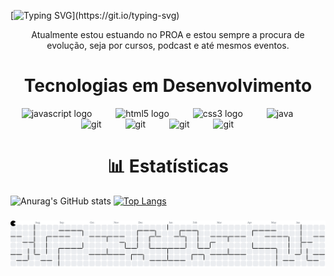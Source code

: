 

[![Typing SVG](https://readme-typing-svg.herokuapp.com/?color=ffff&size=35&center=true&vCenter=true&width=1000&lines=🧑🏽‍💻+Olá,+Meu+Nome+é+Victor+Ramon;Sou+Desenvolvedor+Full-Stack.;Sejam+Bem-Vindos!!!!)](https://git.io/typing-svg)


<p align="center">Atualmente estou estuando no PROA e estou sempre a procura de evolução, seja por cursos, podcast e até mesmos eventos.</p>

###
<h1 align="center"> Tecnologias em Desenvolvimento </h1>
<div align="center">
  <img src="https://cdn.jsdelivr.net/gh/devicons/devicon/icons/javascript/javascript-original.svg" height="40" alt="javascript logo"  />
  <img width="30" />
  <img src="https://cdn.jsdelivr.net/gh/devicons/devicon/icons/html5/html5-original.svg" height="40" alt="html5 logo"  />
  <img width="30" />
  <img src="https://cdn.jsdelivr.net/gh/devicons/devicon/icons/css3/css3-original.svg" height="40" alt="css3 logo"  />
  <img width="30" />
  <img src="https://cdn.jsdelivr.net/gh/devicons/devicon@latest/icons/java/java-original.svg" height="40" alt="java"/>
  <img width="30" />
  <img src="https://icongr.am/devicon/git-original.svg?size=128&color=currentColor" height="40" alt="git"/>
  <img width="30" />
  <img src="https://icongr.am/devicon/nodejs-original-wordmark.svg?size=128&color=currentColor" height="40" alt="git"/>
  <img width="30" />
  <img src="https://icongr.am/devicon/react-original-wordmark.svg?size=128&color=currentColor" height="40" alt="git"/>
  <img width="30" />
  <img src="https://icongr.am/devicon/mysql-original-wordmark.svg?size=128&color=currentColor" height="40" alt="git"/>
  <img width="30" />
</div>

###
<h1 align="center">📊 Estatísticas</h1>

![Anurag's GitHub stats](https://github-readme-stats.vercel.app/api?username=vctramon&theme=shadow_red&show_icons=true&bg_color=000&text_color=ffff&icon_color=ff0000&title_color=ff0000&border_color=ff0000)
[![Top Langs](https://github-readme-stats.vercel.app/api/top-langs/?username=vctramon&layout=donut&bg_color=000&text_color=ffff&icon_color=ff0000&title_color=ff0000&border_color=ff0000)](https://github.com/vctramon/github-readme-stats)

###

<picture align="center">
  <source media="(prefers-color-scheme: dark)" srcset="https://raw.githubusercontent.com/vctramon/vctramon/output/pacman-contribution-graph-dark.svg">
  <source media="(prefers-color-scheme: light)" srcset="https://raw.githubusercontent.com/vctramon/vctramon/output/pacman-contribution-graph.svg">
  <img alt="pacman contribution graph" src="https://raw.githubusercontent.com/vctramon/vctramon/output/pacman-contribution-graph.svg">
</picture>

###


